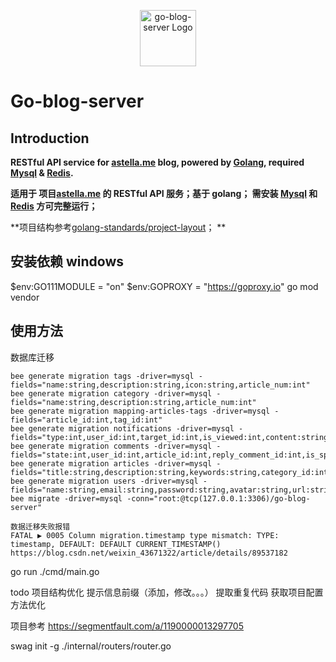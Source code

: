 <p align="center">
  <a href="https://Go-blog-server" target="blank">
    <img src="https://raw.githubusercontent.com/surmon-china/nodepress/master/logo.png" height="90" alt="go-blog-server Logo" />
  </a>
</p>

# Go-blog-server

## Introduction

**RESTful API service for [astella.me](https://astella.me) blog, powered by [Golang](https://github.com/golang/go), required [Mysql](https://www.mysql.com/cn/) & [Redis](https://redis.io/).** 

**适用于 项目[astella.me](https://astella.me) 的 RESTful API 服务；基于 golang；
需安装 [Mysql](https://www.mysql.com/cn/) 和 [Redis](https://redis.io/) 方可完整运行；**

**项目结构参考[golang-standards/project-layout](https://github.com/golang-standards/project-layout)； **

## 安装依赖 windows
$env:GO111MODULE = "on"
$env:GOPROXY = "https://goproxy.io"
go mod vendor
## 使用方法
数据库迁移
```
bee generate migration tags -driver=mysql -fields="name:string,description:string,icon:string,article_num:int"
bee generate migration category -driver=mysql -fields="name:string,description:string,article_num:int"
bee generate migration mapping-articles-tags -driver=mysql -fields="article_id:int,tag_id:int"
bee generate migration notifications -driver=mysql -fields="type:int,user_id:int,target_id:int,is_viewed:int,content:string,created_at:string"
bee generate migration comments -driver=mysql -fields="state:int,user_id:int,article_id:int,reply_comment_id:int,is_spam:int,content:string,created_at:string,likes_num:int"
bee generate migration articles -driver=mysql -fields="title:string,description:string,keywords:string,category_id:int,content:string,rendered_content:string,created_at:string,published_at:string,updated_at:string,type:int,reproduce_url:string,thumb:string,pvs_num:int,likes_num:int,comments_num:int"
bee generate migration users -driver=mysql -fields="name:string,email:string,password:string,avatar:string,url:string,role:enum,from:enum,created_at:date,update_at:date,mute:int"
bee migrate -driver=mysql -conn="root:@tcp(127.0.0.1:3306)/go-blog-server"

数据迁移失败报错
FATAL ▶ 0005 Column migration.timestamp type mismatch: TYPE: timestamp, DEFAULT: DEFAULT CURRENT_TIMESTAMP()
https://blog.csdn.net/weixin_43671322/article/details/89537182
``` 
 go run ./cmd/main.go

 todo
 项目结构优化
 提示信息前缀（添加，修改。。。）
 提取重复代码
 获取项目配置方法优化

 项目参考
 https://segmentfault.com/a/1190000013297705

swag init -g ./internal/routers/router.go